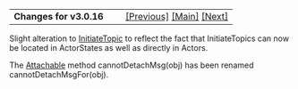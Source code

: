 <table width="100%" data-border="0" data-cellspacing="0"
data-cellpadding="3" data-bgcolor="#C0C0C0">
<colgroup>
<col style="width: 50%" />
<col style="width: 50%" />
</colgroup>
<tbody>
<tr>
<td style="text-align: left;"><strong>Changes for v3.0.16<br />
</strong></td>
<td style="text-align: right;"><a
href="changesforv3_1_0.htm">[Previous]</a> <a
href="generalintroduction.htm">[Main]</a> <a
href="changesforv_3_0_12.htm">[Next]</a></td>
</tr>
</tbody>
</table>

  
Slight alteration to [InitiateTopic](initiatetopic.htm) to reflect the
fact that InitiateTopics can now be located in ActorStates as well as
directly in Actors.  
  
The [Attachable](attachable.htm) method cannotDetachMsg(obj) has been
renamed cannotDetachMsgFor(obj).  

